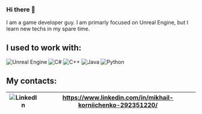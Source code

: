 ### Hi there 👋

I am a game developer guy. I am primarly focused on Unreal Engine, but I learn new techs in my spare time.

## I used to work with:

![Unreal Engine](https://img.shields.io/badge/unrealengine-%23313131.svg?style=for-the-badge&logo=unrealengine&logoColor=white)
![C#](https://img.shields.io/badge/c%23-%23239120.svg?style=for-the-badge&logo=c-sharp&logoColor=white)
![C++](https://img.shields.io/badge/c++-%2300599C.svg?style=for-the-badge&logo=c%2B%2B&logoColor=white)
![Java](https://img.shields.io/badge/java-%23ED8B00.svg?style=for-the-badge&logo=openjdk&logoColor=white)
![Python](https://img.shields.io/badge/python-3670A0?style=for-the-badge&logo=python&logoColor=ffdd54)

## My contacts:
	
|![LinkedIn](https://img.shields.io/badge/linkedin-%230077B5.svg?style=for-the-badge&logo=linkedin&logoColor=white)|https://www.linkedin.com/in/mikhail-korniichenko-292351220/|
|-|-|
